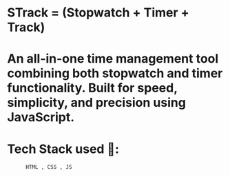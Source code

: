 # STrack = (Stopwatch + Timer + Track)
# An all-in-one time management tool combining both stopwatch and timer functionality. Built for speed, simplicity, and precision using JavaScript.
# Tech Stack used 🚀:
          HTML , CSS , JS

